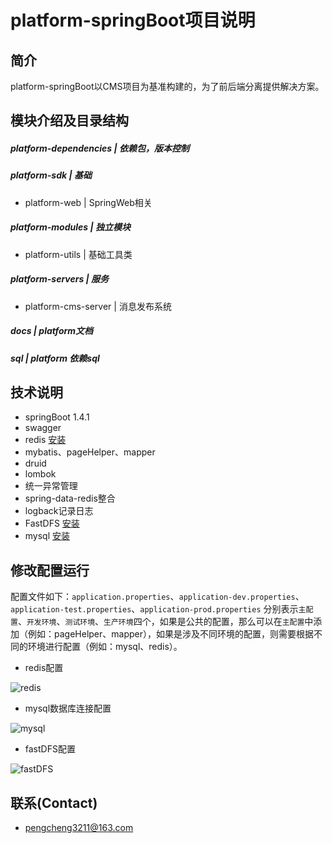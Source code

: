 # platform-springBoot项目说明

## 简介

platform-springBoot以CMS项目为基准构建的，为了前后端分离提供解决方案。


## 模块介绍及目录结构 

##### platform-dependencies |   依赖包，版本控制

##### platform-sdk  |   基础
* platform-web    |   SpringWeb相关

##### platform-modules  |   独立模块
* platform-utils      |   基础工具类

##### platform-servers  |  服务
* platform-cms-server   |  消息发布系统

##### docs              |  platform文档

##### sql               |  platform 依赖sql


## 技术说明

- springBoot 1.4.1
- swagger
- redis [安装](https://github.com/pengcgithub/java-development-environment/blob/master/redis/redis%E5%AE%89%E8%A3%85.md)
- mybatis、pageHelper、mapper
- druid
- lombok
- 统一异常管理
- spring-data-redis整合
- logback记录日志
- FastDFS [安装](https://github.com/pengcgithub/java-development-environment/blob/master/fastDFS/fastdfs.md)
- mysql [安装](https://github.com/pengcgithub/java-development-environment/blob/master/mysql/mysql%E5%AE%89%E8%A3%85.md)

## 修改配置运行

配置文件如下：`application.properties`、`application-dev.properties`、`application-test.properties`、`application-prod.properties` 分别表示`主配置`、`开发环境`、`测试环境`、`生产环境`四个，如果是公共的配置，那么可以在`主配置`中添加（例如：pageHelper、mapper），如果是涉及不同环境的配置，则需要根据不同的环境进行配置（例如：mysql、redis）。

- redis配置

![redis](https://i.imgur.com/hwnAl0Z.png)
    
- mysql数据库连接配置

![mysql](https://i.imgur.com/4m4DQNR.png)

- fastDFS配置

![fastDFS](https://i.imgur.com/V7rCby9.png)

## 联系(Contact)

- [pengcheng3211@163.com](https://github.com/pengcgithub)




